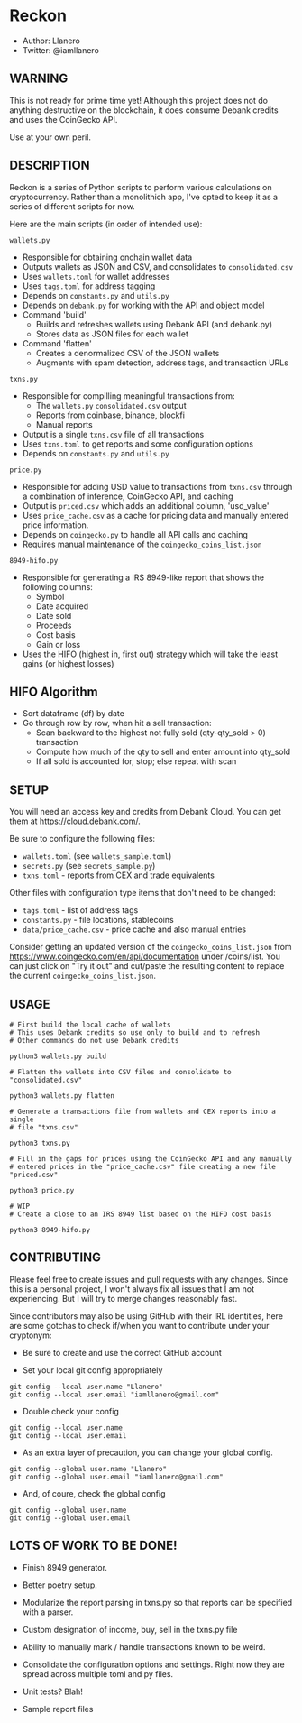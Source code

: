 # Reckon

- Author: Llanero
- Twitter: @iamllanero

## WARNING

This is not ready for prime time yet! Although this project does not do
anything destructive on the blockchain, it does consume Debank credits and
uses the CoinGecko API.

Use at your own peril. 


## DESCRIPTION

Reckon is a series of Python scripts to perform various calculations on
cryptocurrency. Rather than a monolithich app, I've opted to keep it as
a series of different scripts for now.

Here are the main scripts (in order of intended use):

`wallets.py`
- Responsible for obtaining onchain wallet data
- Outputs wallets as JSON and CSV, and consolidates to `consolidated.csv`
- Uses `wallets.toml` for wallet addresses
- Uses `tags.toml` for address tagging
- Depends on `constants.py` and `utils.py`
- Depends on `debank.py` for working with the API and object model
- Command 'build'
    - Builds and refreshes wallets using Debank API (and debank.py)
    - Stores data as JSON files for each wallet
- Command 'flatten'
    - Creates a denormalized CSV of the JSON wallets
    - Augments with spam detection, address tags, and transaction URLs

`txns.py`
- Responsible for compilling meaningful transactions from:
    - The `wallets.py` `consolidated.csv` output
    - Reports from coinbase, binance, blockfi
    - Manual reports
- Output is a single `txns.csv` file of all transactions
- Uses `txns.toml` to get reports and some configuration options
- Depends on `constants.py` and `utils.py`

`price.py`
- Responsible for adding USD value to transactions from `txns.csv` through a
  combination of inference, CoinGecko API, and caching
- Output is `priced.csv` which adds an additional column, 'usd_value'
- Uses `price_cache.csv` as a cache for pricing data and manually entered
  price information.
- Depends on `coingecko.py` to handle all API calls and caching
- Requires manual maintenance of the `coingecko_coins_list.json`

`8949-hifo.py`
- Responsible for generating a IRS 8949-like report that shows the following
  columns:
  - Symbol
  - Date acquired
  - Date sold
  - Proceeds
  - Cost basis
  - Gain or loss
- Uses the HIFO (highest in, first out) strategy which will take the least
  gains (or highest losses)

## HIFO Algorithm
- Sort dataframe (df) by date
- Go through row by row, when hit a sell transaction:
  - Scan backward to the highest not fully sold (qty-qty_sold > 0) transaction
  - Compute how much of the qty to sell and enter amount into qty_sold
  - If all sold is accounted for, stop; else repeat with scan

## SETUP

You will need an access key and credits from Debank Cloud. You can get them
at https://cloud.debank.com/.

Be sure to configure the following files:

- `wallets.toml` (see `wallets_sample.toml`)
- `secrets.py` (see `secrets_sample.py`)
- `txns.toml` - reports from CEX and trade equivalents

Other files with configuration type items that don't need to be changed:

- `tags.toml` - list of address tags
- `constants.py` - file locations, stablecoins
- `data/price_cache.csv` - price cache and also manual entries

Consider getting an updated version of the `coingecko_coins_list.json` from
https://www.coingecko.com/en/api/documentation under /coins/list. You can just
click on "Try it out" and cut/paste the resulting content to replace the current
`coingecko_coins_list.json`.


## USAGE

```
# First build the local cache of wallets
# This uses Debank credits so use only to build and to refresh
# Other commands do not use Debank credits

python3 wallets.py build

# Flatten the wallets into CSV files and consolidate to "consolidated.csv"

python3 wallets.py flatten

# Generate a transactions file from wallets and CEX reports into a single
# file "txns.csv"

python3 txns.py

# Fill in the gaps for prices using the CoinGecko API and any manually 
# entered prices in the "price_cache.csv" file creating a new file "priced.csv"

python3 price.py

# WIP
# Create a close to an IRS 8949 list based on the HIFO cost basis

python3 8949-hifo.py
```

## CONTRIBUTING

Please feel free to create issues and pull requests with any changes. Since
this is a personal project, I won't always fix all issues that I am not
experiencing. But I will try to merge changes reasonably fast.

Since contributors may also be using GitHub with their IRL identities,
here are some gotchas to check if/when you want to contribute under your
cryptonym:

- Be sure to create and use the correct GitHub account

- Set your local git config appropriately

```
git config --local user.name "Llanero"
git config --local user.email "iamllanero@gmail.com"
```

- Double check your config

```
git config --local user.name
git config --local user.email
```

- As an extra layer of precaution, you can change your global config.

```
git config --global user.name "Llanero"
git config --global user.email "iamllanero@gmail.com"
```

- And, of coure, check the global config

```
git config --global user.name
git config --global user.email
```

## LOTS OF WORK TO BE DONE!

- Finish 8949 generator.

- Better poetry setup.

- Modularize the report parsing in txns.py so that reports can be specified
  with a parser.

- Custom designation of income, buy, sell in the txns.py file

- Ability to manually mark / handle transactions known to be weird.

- Consolidate the configuration options and settings. Right now they are
  spread across multiple toml and py files.

- Unit tests? Blah!

- Sample report files

